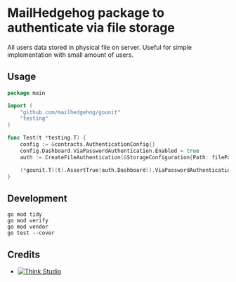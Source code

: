 # MailHedgehog package to authenticate via file storage

All users data stored in physical file on server. Useful for simple implementation with small amount of users.

## Usage

```go
package main

import (
    "github.com/mailhedgehog/gounit"
    "testing"
)

func Test(t *testing.T) {
    config := &contracts.AuthenticationConfig{}
    config.Dashboard.ViaPasswordAuthentication.Enabled = true
    auth := CreateFileAuthentication(&StorageConfiguration{Path: filePath}, config)

    (*gounit.T)(t).AssertTrue(auth.Dashboard().ViaPasswordAuthentication().Authenticate("user1", "foobar"))
}
```

## Development

```shell
go mod tidy
go mod verify
go mod vendor
go test --cover
```

## Credits

- [![Think Studio](https://yaroslawww.github.io/images/sponsors/packages/logo-think-studio.png)](https://think.studio/)

